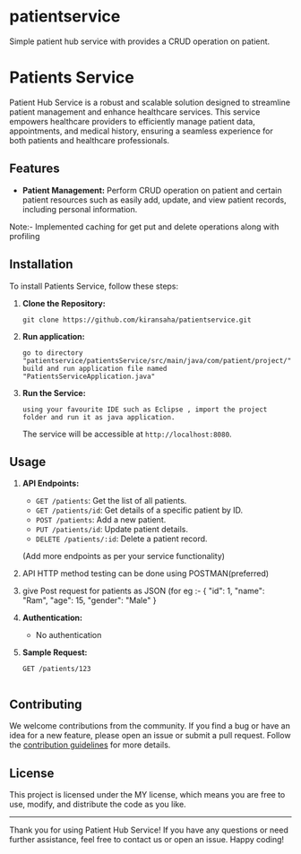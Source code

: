 # patientservice

Simple patient hub service with provides a CRUD operation on patient.

# Patients Service

Patient Hub Service is a robust and scalable solution designed to streamline patient management and enhance healthcare services. This service empowers healthcare providers to efficiently manage patient data, appointments, and medical history, ensuring a seamless experience for both patients and healthcare professionals.

## Features

- **Patient Management:** Perform CRUD operation on patient and certain patient
resources such as easily add, update, and view patient records, including personal information.

Note:- Implemented caching for get put and delete operations along with profiling

## Installation

To install Patients Service, follow these steps:

1. **Clone the Repository:**
   ```
   git clone https://github.com/kiransaha/patientservice.git
   ```
2. **Run application:**
    ```
   go to directory "patientservice/patientsService/src/main/java/com/patient/project/"
    build and run application file named "PatientsServiceApplication.java"
   ```
4. **Run the Service:**
   ```
   using your favourite IDE such as Eclipse , import the project folder and run it as java application.
   ```
   
   The service will be accessible at `http://localhost:8080`.

## Usage

1. **API Endpoints:**
   - `GET /patients`: Get the list of all patients.
   - `GET /patients/id`: Get details of a specific patient by ID.
   - `POST /patients`: Add a new patient.
   - `PUT /patients/id`: Update patient details.
   - `DELETE /patients/:id`: Delete a patient record.

   (Add more endpoints as per your service functionality)

2. API HTTP method testing can be done using POSTMAN(preferred)
3. give Post request for patients as JSON (for eg :-
   {
        "id": 1,
        "name": "Ram",
        "age": 15,
        "gender": "Male"
    }

4. **Authentication:**
   - No authentication

5. **Sample Request:**
   ```http
   GET /patients/123
  
   ```

## Contributing

We welcome contributions from the community. If you find a bug or have an idea for a new feature, please open an issue or submit a pull request. Follow the [contribution guidelines](CONTRIBUTING.md) for more details.

## License

This project is licensed under the MY license, which means you are free to use, modify, and distribute the code as you like.

---

Thank you for using Patient Hub Service! If you have any questions or need further assistance, feel free to contact us or open an issue. Happy coding!
